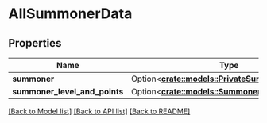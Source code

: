 # AllSummonerData

## Properties

Name | Type | Description | Notes
------------ | ------------- | ------------- | -------------
**summoner** | Option<[**crate::models::PrivateSummonerDto**](PrivateSummonerDTO.md)> |  | [optional]
**summoner_level_and_points** | Option<[**crate::models::SummonerLevelAndPoints**](SummonerLevelAndPoints.md)> |  | [optional]

[[Back to Model list]](../README.md#documentation-for-models) [[Back to API list]](../README.md#documentation-for-api-endpoints) [[Back to README]](../README.md)


